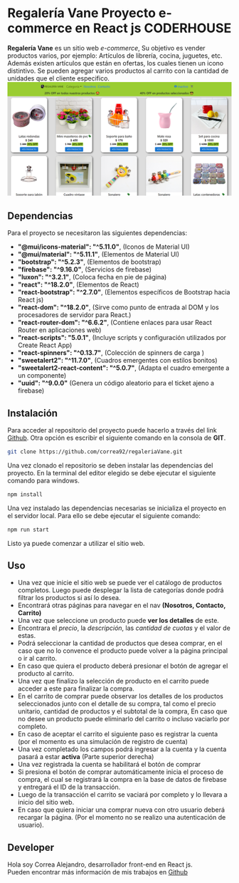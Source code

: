 # Regalería Vane  Proyecto e-commerce en React js  CODERHOUSE 

**Regalería Vane** es un sitio web *e-commerce*, Su objetivo es vender productos varios, por ejemplo: Artículos de librería, cocina, juguetes, etc. Además existen artículos que están en ofertas, los cuales tienen un icono distintivo.
Se pueden agregar varios productos al carrito con la cantidad de unidades que el cliente especifico.    
![Image Main](https://github.com/correa92/regaleriaVane/blob/main/main.png)

## Dependencias
Para el proyecto se necesitaron las siguientes dependencias:
   - **"@mui/icons-material": "^5.11.0"**, (Iconos de Material UI)
   - **"@mui/material": "^5.11.1"**, (Elementos de Material UI)
   - **"bootstrap": "^5.2.3"**, (Elementos de bootstrap)
   - **"firebase": "^9.16.0"**, (Servicios de firebase)
   - **"luxon": "^3.2.1"**, (Coloca fecha en pie de página)
   - **"react": "^18.2.0"**, (Elementos de React)
   - **"react-bootstrap": "^2.7.0"**, (Elementos específicos de Bootstrap hacia React js)
   - **"react-dom": "^18.2.0"**, (Sirve como punto de entrada al DOM y los procesadores de servidor para React.)
   - **"react-router-dom": "^6.6.2"**, (Contiene enlaces para usar React Router en aplicaciones web)
   - **"react-scripts": "5.0.1"**, (Incluye scripts y configuración utilizados por Create React App)
   - **"react-spinners": "^0.13.7"**, (Colección de spinners de carga )
   - **"sweetalert2": "^11.7.0"**, (Cuadros emergentes con estilos bonitos)
   - **"sweetalert2-react-content": "^5.0.7"**, (Adapta el cuadro emergente a un componente)
   - **"uuid": "^9.0.0"** (Genera un código aleatorio para el ticket ajeno a firebase)

## Instalación

Para acceder al repositorio del proyecto puede hacerlo a través del link [Github](https://github.com/correa92/regaleriaVane.git).
Otra opción es escribir el siguiente comando en la consola de **GIT**. 
```bash
git clone https://github.com/correa92/regaleriaVane.git
```

Una vez clonado el repositorio se deben instalar las dependencias del proyecto. En la terminal del editor elegido se debe ejecutar el siguiente comando para windows.

```bash
npm install
```

Una vez instalado las dependencias necesarias se inicializa el proyecto en el servidor local. Para ello se debe ejecutar el siguiente comando:
 ```bash
npm run start
```

Listo ya puede comenzar a utilizar el sitio web.
## Uso


- Una vez que inicie el sitio web se puede ver el catálogo de productos completos. Luego puede desplegar la lista de categorías donde podrá filtrar los productos si así lo desea.  
- Encontrará otras páginas para navegar en el nav **(Nosotros, Contacto, Carrito)**  
- Una vez que seleccione un producto puede **ver los detalles** de este.
- Encontrara el *precio*, la *descripción*, las *cantidad de cuotas* y el valor de estas. 
- Podrá seleccionar la cantidad de productos que desea comprar, en el caso que no lo convence el producto puede volver a la página principal o ir al carrito.
- En caso que quiera el producto deberá presionar el botón de agregar el producto al carrito.
- Una vez que finalizo la selección de producto en el carrito puede acceder a este para finalizar la compra.
- En el carrito de comprar puede observar los detalles de los productos seleccionados junto con el detalle de su compra, tal como el precio unitario, cantidad de productos y el subtotal de la compra, En caso que no desee un producto puede eliminarlo del carrito o  incluso vaciarlo por completo.
- En caso de aceptar el carrito el siguiente paso es registrar la cuenta (por el momento es una simulación de registro de cuenta)
- Una vez completado los campos podrá ingresar a la cuenta y la cuenta pasará a estar **activa** (Parte superior derecha) 
- Una vez registrada la cuenta se habilitará el botón de comprar
- Si presiona el botón de comprar automáticamente inicia el proceso de compra, el cual se registrará la compra en la base de datos de firebase y entregará el ID de la transacción.
- Luego de la transacción el carrito se vaciará por completo y lo llevara a inicio del sitio web.
- En caso que quiera iniciar una comprar nueva con otro usuario deberá recargar la página. (Por el momento no se realizo una autenticación de usuario).


## Developer
Hola soy Correa Alejandro, desarrollador front-end en React js.   
Pueden encontrar más información de mis trabajos en [Github](https://github.com/correa92)